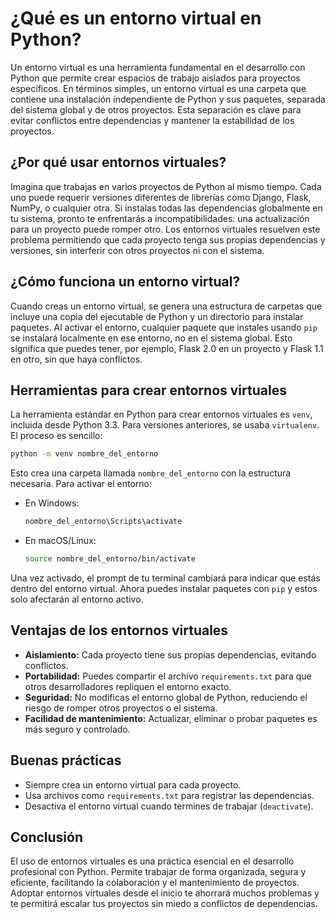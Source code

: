 # ¿Qué es un entorno virtual en Python?

Un entorno virtual es una herramienta fundamental en el desarrollo con Python que permite crear espacios de trabajo aislados para proyectos específicos. En términos simples, un entorno virtual es una carpeta que contiene una instalación independiente de Python y sus paquetes, separada del sistema global y de otros proyectos. Esta separación es clave para evitar conflictos entre dependencias y mantener la estabilidad de los proyectos.

## ¿Por qué usar entornos virtuales?

Imagina que trabajas en varios proyectos de Python al mismo tiempo. Cada uno puede requerir versiones diferentes de librerías como Django, Flask, NumPy, o cualquier otra. Si instalas todas las dependencias globalmente en tu sistema, pronto te enfrentarás a incompatibilidades: una actualización para un proyecto puede romper otro. Los entornos virtuales resuelven este problema permitiendo que cada proyecto tenga sus propias dependencias y versiones, sin interferir con otros proyectos ni con el sistema.

## ¿Cómo funciona un entorno virtual?

Cuando creas un entorno virtual, se genera una estructura de carpetas que incluye una copia del ejecutable de Python y un directorio para instalar paquetes. Al activar el entorno, cualquier paquete que instales usando `pip` se instalará localmente en ese entorno, no en el sistema global. Esto significa que puedes tener, por ejemplo, Flask 2.0 en un proyecto y Flask 1.1 en otro, sin que haya conflictos.

## Herramientas para crear entornos virtuales

La herramienta estándar en Python para crear entornos virtuales es `venv`, incluida desde Python 3.3. Para versiones anteriores, se usaba `virtualenv`. El proceso es sencillo:

```bash
python -m venv nombre_del_entorno
```

Esto crea una carpeta llamada `nombre_del_entorno` con la estructura necesaria. Para activar el entorno:

- En Windows:
  ```bash
  nombre_del_entorno\Scripts\activate
  ```
- En macOS/Linux:
  ```bash
  source nombre_del_entorno/bin/activate
  ```

Una vez activado, el prompt de tu terminal cambiará para indicar que estás dentro del entorno virtual. Ahora puedes instalar paquetes con `pip` y estos solo afectarán al entorno activo.

## Ventajas de los entornos virtuales

- **Aislamiento:** Cada proyecto tiene sus propias dependencias, evitando conflictos.
- **Portabilidad:** Puedes compartir el archivo `requirements.txt` para que otros desarrolladores repliquen el entorno exacto.
- **Seguridad:** No modificas el entorno global de Python, reduciendo el riesgo de romper otros proyectos o el sistema.
- **Facilidad de mantenimiento:** Actualizar, eliminar o probar paquetes es más seguro y controlado.

## Buenas prácticas

- Siempre crea un entorno virtual para cada proyecto.
- Usa archivos como `requirements.txt` para registrar las dependencias.
- Desactiva el entorno virtual cuando termines de trabajar (`deactivate`).

## Conclusión

El uso de entornos virtuales es una práctica esencial en el desarrollo profesional con Python. Permite trabajar de forma organizada, segura y eficiente, facilitando la colaboración y el mantenimiento de proyectos. Adoptar entornos virtuales desde el inicio te ahorrará muchos problemas y te permitirá escalar tus proyectos sin miedo a conflictos de dependencias.
